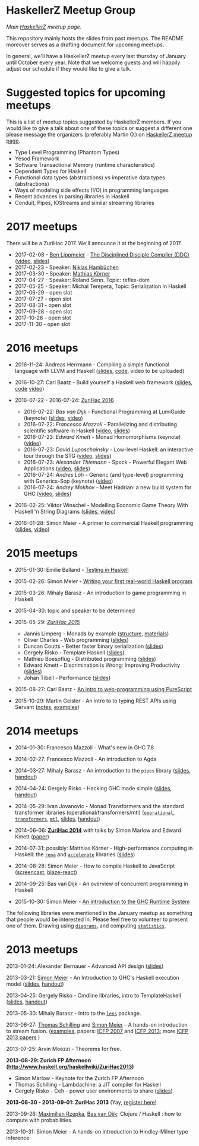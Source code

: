HaskellerZ Meetup Group
=======================

*Main [HaskellerZ](http://www.meetup.com/HaskellerZ/) meetup page.*

This repository mainly hosts the slides from past meetups.
The README moreover serves as a drafting document for upcoming meetups.

In general, we'll have a HaskellerZ meetup every last thursday of January until October every year.
Note that we welcome guests and will happily adjust our schedule if they would like to give a talk.


Suggested topics for upcoming meetups
=====================================

This is a list of meetup topics suggested by HaskellerZ members. If you would like to give a talk about one of these topics or suggest a different one please message the organizers (preferably Martin O.) on [HaskellerZ meetup page](http://www.meetup.com/HaskellerZ/).

* Type Level Programming (Phantom Types)
* Yesod Framework
* Software Transactional Memory (runtime characteristics)
* Dependent Types for Haskell
* Functional data types (abstractions) vs imperative data types (abstractions)
* Ways of modeling side effects (I/O) in programming languages
* Recent advances in parsing libraries in Haskell
* Conduit, Pipes, IOStreams and similar streaming libraries


2017 meetups
============

There will be a ZuriHac 2017. We'll announce it at the beginning of 2017.

* 2017-02-08 - [Ben Lippmeier](http://benl.ouroborus.net/) - [The Disciplined Disciple Compiler (DDC)](http://disciple.ouroborus.net/)
               ([video](https://www.youtube.com/watch?v=QShfhs7nToI),
                [slides](meetups/20170208-Automatically_escaping_monads/2017-Escape.pdf))
* 2017-02-23 - Speaker: [Niklas Hambüchen](https://github.com/nh2)
* 2017-03-30 - Speaker: [Mathias Körner](https://www.linkedin.com/in/mkoerner)
* 2017-04-27 - Speaker: Roland Senn. Topic: reflex-dom
* 2017-05-25 - Speaker: Michal Terepeta, Topic: Serialization in Haskell
* 2017-06-29 - open slot
* 2017-07-27 - open slot
* 2017-08-31 - open slot
* 2017-09-28 - open slot
* 2017-10-26 - open slot
* 2017-11-30 - open slot


2016 meetups
============

* 2016-11-24: Andreas Herrmann -
  Compiling a simple functional language with LLVM and Haskell
  ([slides](https://github.com/aherrmann/simply_llvm/blob/master/slides/slides.md),
   [code](https://github.com/aherrmann/simply_llvm),
   video to be uploaded)

* 2016-10-27: Carl Baatz - Build yourself a Haskell web framework
  ([slides](https://cbaatz.github.io/build-a-haskell-web-framework/),
  [code](https://github.com/cbaatz/build-a-haskell-web-framework/tree/master/demo)
  [video](https://www.youtube.com/watch?v=etuSnom2v2M))

* 2016-07-22 - 2016-07-24: [ZuriHac 2016](https://wiki.haskell.org/ZuriHac2016)
  * 2016-07-22: *Bas van Dijk* - Functional Programming at LumiGuide (keynote)
    ([slides](https://github.com/meiersi/HaskellerZ/raw/master/meetups/20160722-ZuriHac2016_Bas_van_Dijk_FP-at-LumiGuide/Bas_van_Dijk-FP_at_LumiGuide-ZuriHac2016.pptx), [video](https://www.youtube.com/watch?v=IKznN_TYjZk))
  * 2016-07-22: *Francesco Mazzoli* - Parallelizing and distributing scientific software in Haskell
    ([video](https://www.youtube.com/watch?v=4py8BYIw1DI),
    [slides](zurihac/2016/talks/ZuriHac%202016%20-%20Mazzoli%20-%20Parallelizing%20and%20distributing%20scientific%20software%20in%20Haskell.pdf))
  * 2016-07-23: *Edward Kmett* - Monad Homomorphisms (keynote)
    ([video](https://www.youtube.com/watch?v=YTaNkWjd-ac))
  * 2016-07-23: *David Luposchainsky* - Low-level Haskell: an interactive tour through the STG
    ([video](https://www.youtube.com/watch?v=-MFk7PIKYsg),
    [slides](https://github.com/quchen/talks/tree/master/2016-07-23_zurihac_stg))
  * 2016-07-23: *Alexander Thiemann* - Spock - Powerful Elegant Web Applications
    ([video](https://www.youtube.com/watch?v=-b-Oz6y-n_Y),
    [slides](zurihac/2016/talks/ZuriHac%202016%20-%20Thiemann%20-%20Spock.pdf))
  * 2016-07-24: *Andres Löh* - Generic (and type-level) programming with Generics-Sop (keynote)
    ([video](https://www.youtube.com/watch?v=sQxH349HOik))
  * 2016-07-24:	*Andrey Mokhov* - Meet Hadrian: a new build system for GHC
    ([video](https://www.youtube.com/watch?v=uLzP8YEfl9o),
    [slides](zurihac/2016/talks/ZuriHac%202016%20-%20Mokhov%20-%20Meet%20Hadrian,%20a%20new%20build%20system%20of%20GHC.pptx))

* 2016-02-25: Viktor Winschel - Modelling Economic Game Theory With Haskell 'n String Diagrams
  ([slides](meetups/20160225-Modelling_economic_game_theory_with_Haskell/HaskellerZ_2016_winschel.pdf),
  [video](https://www.youtube.com/watch?v=0XU5MYa0d1w))


* 2016-01-28: Simon Meier - A primer to commercial Haskell programming
  ([slides](meetups/20160128-A_primer_to_commercial_Haskell_programming/slides/commercial_haskell_primer.md),
  [video](https://www.youtube.com/watch?v=ywOvfjpbYR4))


2015 meetups
============

* 2015-01-30: Emilie Balland - [Testing in Haskell](http://rawgit.com/meiersi/HaskellerZ/master/meetups/2015_01-29-Property_Based_Testing/slides.html)

* 2015-02-26: Simon Meier - [Writing your first real-world Haskell program](meetups/2015-02-26-Writing_your_first_real_world_Haskell_application/real_world_haskell_intro.markdown)

* 2015-03-26: Mihaly Barasz - An introduction to game programming in Haskell

* 2015-04-30: topic and speaker to be determined

* 2015-05-29: *[ZuriHac 2015](https://wiki.haskell.org/ZuriHac2015)*

  - Jannis Limperg    - Monads by example ([structure](meetups/20150529-ZuriHac2015_Jannis_Limperg-Monads_by_Example/structure), [materials](meetups/20150529-ZuriHac2015_Jannis_Limperg-Monads_by_Example))
  - Oliver Charles    - Web programming ([slides](meetups/20150529-ZuriHac2015_Oliver_Charles-Web_Programming))
  - Duncan Coutts     - Better faster binary serialization ([slides](meetups/20150529-ZuriHac2015_Duncan_Coutts-Better_Faster_Binary_Serialization))
  - Gergely Risko     - Template Haskell ([slides](http://tiny.cc/nilcons-th))
  - Mathieu Boespflug - Distributed programming ([slides](meetups/20150530-ZuriHac2015_Mathieu_Boespflug-Distributed_Programming))
  - Edward Kmett      - Discrimination is Wrong: Improving Productivity  ([slides](meetups/20150530-ZuriHac2015_Edward_Kmett-Discrimination_is_Wrong_Improving_Productivity))
  - Johan Tibell      - Performance ([slides](meetups/20150531-ZuriHac2015_Johan_Tibell-Performance))

* 2015-08-27: Carl Baatz - [An intro to web-programming using PureScript](https://github.com/cbaatz/purescript-intro)

* 2015-10-29: Martin Geisler - An intro to to typing REST APIs using
  Servant ([notes](meetups/20151029-Introduction-to-Servant/notes.md),
  [examples](meetups/20151029-Introduction-to-Servant/))

2014 meetups
============

* 2014-01-30: Francesco Mazzoli - What's new in GHC 7.8

* 2014-02-27: Francesco Mazzoli - An introduction to Agda

* 2014-03-27: Mihaly Barasz - An introduction to the `pipes` library
              ([slides](http://rawgit.com/meiersi/HaskellerZ/master/meetups/20140327-Pipes/final/pipes.html),
               [handout](http://rawgit.com/meiersi/HaskellerZ/master/meetups/20140327-Pipes/final/pipes-handout.html))

* 2014-04-24: Gergely Risko - Hacking GHC made simple
              ([slides](http://rawgit.com/meiersi/HaskellerZ/master/meetups/20140423-GHC_Hacking/final/ghchack.html),
               [handout](http://rawgit.com/meiersi/HaskellerZ/master/meetups/20140423-GHC_Hacking/final/ghchack-handout.html))

* 2014-05-29: Ivan Jovanovic - Monad Transformers and the standard transformer libraries (operational/transformers/mtl)
              ([`operational`](http://hackage.haskell.org/package/operational),
               [`transformers`](http://hackage.haskell.org/package/transformers),
               [`mtl`](http://hackage.haskell.org/package/mtl),
               [slides](http://rawgit.com/meiersi/HaskellerZ/master/meetups/20140529-make-you-a-monad/final/make-you-a-monad.html),
               [handout](http://rawgit.com/meiersi/HaskellerZ/master/meetups/20140529-make-you-a-monad/final/make-you-a-monad-handout.html))

* 2014-06-06: **[ZuriHac 2014](http://www.haskell.org/haskellwiki/ZuriHac2014)** with talks by Simon Marlow and Edward Kmett
              ([paper](meetups/20140606-ZuriHac_Edward_Kmett-Functionally_Oblivious/Functionally_Oblivious.pdf?raw=true))

* 2014-07-31: possibly: Matthias Körner - High-performance computing in Haskell: the [`repa`](http://hackage.haskell.org/package/repa) and [`accelerate`](http://hackage.haskell.org/package/accelerate) libraries
              ([slides](http://rawgit.com/meiersi/HaskellerZ/master/meetups/20140731-Intro-Multi-Core-And-GPU/Introduction.html))

* 2014-08-28: Simon Meier - How to compile Haskell to JavaScript ([screencast](https://www.youtube.com/watch?v=4nTnC0t7pzY), [blaze-react](https://github.com/meiersi/blaze-react))

* 2014-09-25: Bas van Dijk - An overview of concurrent programming in Haskell

* 2015-10-30: Simon Meier - [An introduction to the GHC Runtime System](meetups/20130321-Intro_GHC_RTS/intro_ghc_rts-talk.md)

The following libraries were mentioned in the January meetup as something that people would be interested in. Please feel free to volunteer to present one of them.
    Drawing using [`diagrams`](http://hackage.haskell.org/package/diagrams), and computing
    [`statistics`](http://hackage.haskell.org/package/statistics).


2013 meetups
============

2013-01-24: Alexander Bernauer - Advanced API design ([slides](https://docs.google.com/presentation/d/1wLsW5xzFL1A8JPY3BwXpFCnad8Ri3dFomgySP76c75I))

2013-03-21:
  [Simon Meier](https://github.com/meiersi) - An Introduction to GHC's Haskell execution model
  ([slides](http://rawgit.com/meiersi/HaskellerZ/master/meetups/20130321-Intro_GHC_RTS/finished_talk/slides.html),
   [handout](http://rawgit.com/meiersi/HaskellerZ/master/meetups/20130321-Intro_GHC_RTS/finished_talk/handout.html))

2013-04-25:
  Gergely Risko - Cmdline libraries, intro to TemplateHaskell
  ([slides](http://rawgit.com/meiersi/HaskellerZ/master/meetups/20130425-HFlags_and_Template_Haskell/final/hflags.html),
   [handout](http://rawgit.com/meiersi/HaskellerZ/master/meetups/20130425-HFlags_and_Template_Haskell/final/hflags-handout.html))

2013-05-30: Mihaly Barasz - Intro to the [`lens`](http://hackage.haskell.org/package/lens) package.

2013-06-27:
  [Thomas Schilling](https://github.com/nominolo) and
  [Simon Meier](https://github.com/meiersi) - A hands-on introduction to stream fusion.
  ([examples](meetups/2013-06-27-Stream_Fusion),
   papers: [ICFP 2007](http://citeseer.ist.psu.edu/viewdoc/summary?doi=10.1.1.104.7401) and
          [ICFP 2013](http://research.microsoft.com/en-us/um/people/simonpj/papers/ndp/haskell-beats-C.pdf);
   more [ICFP 2013 papers](https://github.com/gasche/icfp2013-papers)
  )


2013-07-25: Arvin Moezzi - Theorems for free.

**2013-08-29: Zurich FP Afternoon (http://www.haskell.org/haskellwiki/ZuriHac2013)**

  - Simon Marlow     - Keynote for the Zurich FP Afternoon
  - Thomas Schilling - Lambdachine: a JIT compiler for Haskell
  - Gergely Risko    - Ceh - power user environments to share ([slides](http://rawgit.com/errge/ceh/master/doc/fpafternoon-zurich-20130829/final/ceh.html))

**2013-08-30 - 2013-09-01: ZuriHac 2013** (Yay, [register here](http://www.haskell.org/haskellwiki/ZuriHac2013))

2013-09-26: [Maximilien Rzepka](https://github.com/maxrzepka), [Bas van Dijk](https://github.com/basvandijk): Clojure / Haskell : how to compute with probabilities.

2013-10-31: Simon Meier - A hands-on introduction to Hindley-Milner type inference

